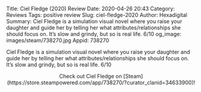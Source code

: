 Title: Ciel Fledge (2020) Review
Date: 2020-04-26 20:43
Category: Reviews
Tags: positive review
Slug: ciel-fledge-2020
Author: Hexadigital
Summary: Ciel Fledge is a simulation visual novel where you raise your daughter and guide her by telling her what attributes/relationships she should focus on. It’s slow and grindy, but so is real life. 6/10
og_image: images/steam/738270.jpg
Appid: 738270

Ciel Fledge is a simulation visual novel where you raise your daughter and guide her by telling her what attributes/relationships she should focus on. It’s slow and grindy, but so is real life. 6/10

<center>Check out Ciel Fledge on [Steam](https://store.steampowered.com/app/738270/?curator_clanid=34633900)!</center>
